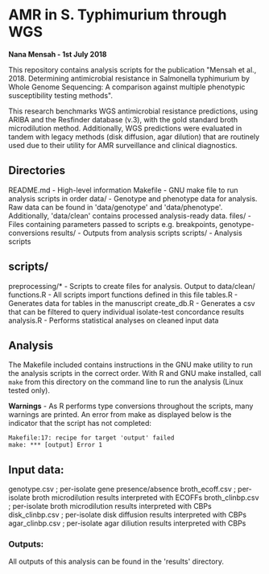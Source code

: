# AMR in S. Typhimurium through WGS

**Nana Mensah - 1st July 2018**

This repository contains analysis scripts for the publication "Mensah et al., 2018. Determining antimicrobial resistance in Salmonella typhimurium by Whole Genome Sequencing: A comparison against multiple phenotypic susceptibility testing methods".

This research benchmarks WGS antimicrobial resistance predictions, using ARIBA and the Resfinder database (v.3), with the gold standard broth microdilution method. Additionally, WGS predictions were evaluated in tandem with legacy methods (disk diffusion, agar dilution) that are routinely used due to their utility for AMR surveillance and clinical diagnostics.

## Directories
README.md   - High-level information
Makefile    - GNU make file to run analysis scripts in order
data/       - Genotype and phenotype data for analysis. Raw data can be found in 'data/genotype' and 'data/phenotype'. Additionally, 'data/clean' contains processed analysis-ready data.
files/      - Files containing parameters passed to scripts e.g. breakpoints, genotype-conversions
results/    - Outputs from analysis scripts
scripts/    - Analysis scripts

## scripts/
preprocessing/* - Scripts to create files for analysis. Output to data/clean/
functions.R - All scripts import functions defined in this file
tables.R    - Generates data for tables in the manuscript
create_db.R - Generates a csv that can be filtered to query individual isolate-test concordance results
analysis.R  - Performs statistical analyses on cleaned input data

## Analysis
The Makefile included contains instructions in the GNU make utility to run the analysis scripts in the correct order. With R and GNU make installed, call `make` from this directory on the command line to run the analysis (Linux tested only).

**Warnings** - As R performs type conversions throughout the scripts, many warnings are printed. An error from make as displayed below is the indicator that the script has not completed:
```
Makefile:17: recipe for target 'output' failed
make: *** [output] Error 1
```

## Input data:
  genotype.csv ; per-isolate gene presence/absence
  broth_ecoff.csv ; per-isolate broth microdilution results interpreted with ECOFFs
  broth_clinbp.csv ; per-isolate broth microdilution results interpreted with CBPs
  disk_clinbp.csv ; per-isolate disk diffusion results interpreted with CBPs
  agar_clinbp.csv ; per-isolate agar diliution results interpreted with CBPs

### Outputs:
   All outputs of this analysis can be found in the 'results' directory.
